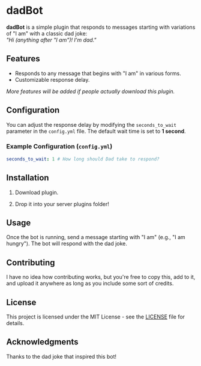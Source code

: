 # dadBot

**dadBot** is a simple plugin that responds to messages starting with variations of "I am" with a classic dad joke:  
*"Hi (anything after "I am")! I'm dad."*

## Features

- Responds to any message that begins with "I am" in various forms.
- Customizable response delay.

_More features will be added if people actually download this plugin._

## Configuration

You can adjust the response delay by modifying the `seconds_to_wait` parameter in the `config.yml` file. The default wait time is set to **1 second**.

### Example Configuration (`config.yml`)

```yaml
seconds_to_wait: 1 # How long should Dad take to respond?
```

## Installation

1. Download plugin.
  
2. Drop it into your server plugins folder!

## Usage

Once the bot is running, send a message starting with "I am" (e.g., "I am hungry"). The bot will respond with the dad joke.

## Contributing

I have no idea how contributing works, but you're free to copy this, add to it, and upload it anywhere as long as you include some sort of credits.

## License

This project is licensed under the MIT License - see the [LICENSE](LICENSE) file for details.

## Acknowledgments

Thanks to the dad joke that inspired this bot!
